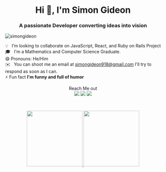 <h1 align="center">Hi 👋, I'm Simon Gideon</h1>
<h3 align="center">A passionate Developer converting ideas into vision</h3>

<p align="left"> <img src="https://komarev.com/ghpvc/?username=simongideon&label=Profile%20views&color=0e75b6&style=flat" alt="simongideon" /> </p>

💡 &nbsp; I’m looking to collaborate on JavaScript, React, and Ruby on Rails Project\
🎓 &nbsp; I'm a Mathematics and Computer Science Graduate.\
😄 Pronouns: He/Him\
✉️ &nbsp; You can shoot me an email at simongideon918@gmail.com I'll try to respond as soon as I can.\
⚡ Fun fact **I'm funny and full of humor**


<p align="center">
  <span>Reach Me out</span> 
  <br>
<a href="https://www.linkedin.com/in/simon-gideon/"><img src="https://img.shields.io/badge/-Simon%20Gideon-0077B5?style=flat&logo=Linkedin&logoColor=white"/></a>
<a href="mailto:simongideon918@gmail.com"><img src="https://img.shields.io/badge/-simongideon918@gmail.com-D14836?style=flat&logo=Gmail&logoColor=white"/></a>
<a href="https://twitter.com/Simo_Giddy"><img src="https://img.shields.io/badge/-@Simo_Giddy-E4405F?style=flat&logo=Twitter&logoColor=blue"/></a>
</p>
<br>
<p align="center">
<a href="https://github.com/SimonGideon">
  <img height="180em" src="https://github-readme-stats-eight-theta.vercel.app/api?username=SimonGideon&show_icons=true&theme=algolia&include_all_commits=true&count_private=true"/>
  <img height="180em" src="https://github-readme-stats-eight-theta.vercel.app/api/top-langs/?username=SimonGideon&layout=compact&langs_count=8&theme=algolia"/>
</a>
</p>

